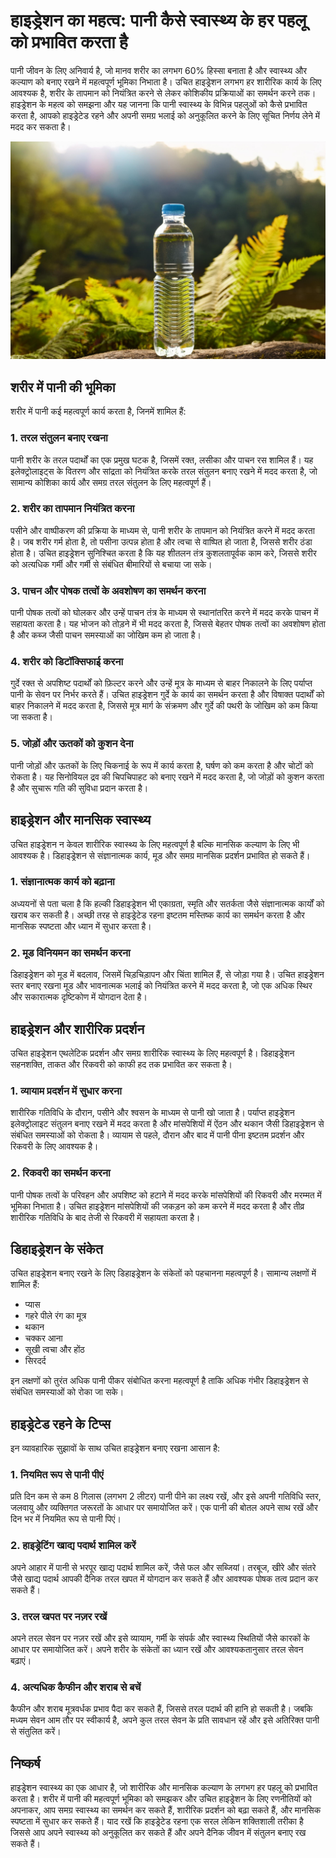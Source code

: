 # हाइड्रेशन का महत्व: पानी कैसे स्वास्थ्य के हर पहलू को प्रभावित करता है

पानी जीवन के लिए अनिवार्य है, जो मानव शरीर का लगभग 60% हिस्सा बनाता है और स्वास्थ्य और कल्याण को बनाए रखने में महत्वपूर्ण भूमिका निभाता है। उचित हाइड्रेशन लगभग हर शारीरिक कार्य के लिए आवश्यक है, शरीर के तापमान को नियंत्रित करने से लेकर कोशिकीय प्रक्रियाओं का समर्थन करने तक। हाइड्रेशन के महत्व को समझना और यह जानना कि पानी स्वास्थ्य के विभिन्न पहलुओं को कैसे प्रभावित करता है, आपको हाइड्रेटेड रहने और अपनी समग्र भलाई को अनुकूलित करने के लिए सूचित निर्णय लेने में मदद कर सकता है।

![alt text](<../Assets/Firefly water in bottle in a very natural environment peaceful and relaxed 13759.jpg>)

## शरीर में पानी की भूमिका

शरीर में पानी कई महत्वपूर्ण कार्य करता है, जिनमें शामिल हैं:

### 1. **तरल संतुलन बनाए रखना**

पानी शरीर के तरल पदार्थों का एक प्रमुख घटक है, जिसमें रक्त, लसीका और पाचन रस शामिल हैं। यह इलेक्ट्रोलाइट्स के वितरण और सांद्रता को नियंत्रित करके तरल संतुलन बनाए रखने में मदद करता है, जो सामान्य कोशिका कार्य और समग्र तरल संतुलन के लिए महत्वपूर्ण हैं।

### 2. **शरीर का तापमान नियंत्रित करना**

पसीने और वाष्पीकरण की प्रक्रिया के माध्यम से, पानी शरीर के तापमान को नियंत्रित करने में मदद करता है। जब शरीर गर्म होता है, तो पसीना उत्पन्न होता है और त्वचा से वाष्पित हो जाता है, जिससे शरीर ठंडा होता है। उचित हाइड्रेशन सुनिश्चित करता है कि यह शीतलन तंत्र कुशलतापूर्वक काम करे, जिससे शरीर को अत्यधिक गर्मी और गर्मी से संबंधित बीमारियों से बचाया जा सके।

### 3. **पाचन और पोषक तत्वों के अवशोषण का समर्थन करना**

पानी पोषक तत्वों को घोलकर और उन्हें पाचन तंत्र के माध्यम से स्थानांतरित करने में मदद करके पाचन में सहायता करता है। यह भोजन को तोड़ने में भी मदद करता है, जिससे बेहतर पोषक तत्वों का अवशोषण होता है और कब्ज जैसी पाचन समस्याओं का जोखिम कम हो जाता है।

### 4. **शरीर को डिटॉक्सिफाई करना**

गुर्दे रक्त से अपशिष्ट पदार्थों को फ़िल्टर करने और उन्हें मूत्र के माध्यम से बाहर निकालने के लिए पर्याप्त पानी के सेवन पर निर्भर करते हैं। उचित हाइड्रेशन गुर्दे के कार्य का समर्थन करता है और विषाक्त पदार्थों को बाहर निकालने में मदद करता है, जिससे मूत्र मार्ग के संक्रमण और गुर्दे की पथरी के जोखिम को कम किया जा सकता है।

### 5. **जोड़ों और ऊतकों को कुशन देना**

पानी जोड़ों और ऊतकों के लिए चिकनाई के रूप में कार्य करता है, घर्षण को कम करता है और चोटों को रोकता है। यह सिनोवियल द्रव की चिपचिपाहट को बनाए रखने में मदद करता है, जो जोड़ों को कुशन करता है और सुचारू गति की सुविधा प्रदान करता है।

## हाइड्रेशन और मानसिक स्वास्थ्य

उचित हाइड्रेशन न केवल शारीरिक स्वास्थ्य के लिए महत्वपूर्ण है बल्कि मानसिक कल्याण के लिए भी आवश्यक है। डिहाइड्रेशन से संज्ञानात्मक कार्य, मूड और समग्र मानसिक प्रदर्शन प्रभावित हो सकते हैं।

### 1. **संज्ञानात्मक कार्य को बढ़ाना**

अध्ययनों से पता चला है कि हल्की डिहाइड्रेशन भी एकाग्रता, स्मृति और सतर्कता जैसे संज्ञानात्मक कार्यों को खराब कर सकती है। अच्छी तरह से हाइड्रेटेड रहना इष्टतम मस्तिष्क कार्य का समर्थन करता है और मानसिक स्पष्टता और ध्यान में सुधार करता है।

### 2. **मूड विनियमन का समर्थन करना**

डिहाइड्रेशन को मूड में बदलाव, जिसमें चिड़चिड़ापन और चिंता शामिल हैं, से जोड़ा गया है। उचित हाइड्रेशन स्तर बनाए रखना मूड और भावनात्मक भलाई को नियंत्रित करने में मदद करता है, जो एक अधिक स्थिर और सकारात्मक दृष्टिकोण में योगदान देता है।

## हाइड्रेशन और शारीरिक प्रदर्शन

उचित हाइड्रेशन एथलेटिक प्रदर्शन और समग्र शारीरिक स्वास्थ्य के लिए महत्वपूर्ण है। डिहाइड्रेशन सहनशक्ति, ताकत और रिकवरी को काफी हद तक प्रभावित कर सकता है।

### 1. **व्यायाम प्रदर्शन में सुधार करना**

शारीरिक गतिविधि के दौरान, पसीने और श्वसन के माध्यम से पानी खो जाता है। पर्याप्त हाइड्रेशन इलेक्ट्रोलाइट संतुलन बनाए रखने में मदद करता है और मांसपेशियों में ऐंठन और थकान जैसी डिहाइड्रेशन से संबंधित समस्याओं को रोकता है। व्यायाम से पहले, दौरान और बाद में पानी पीना इष्टतम प्रदर्शन और रिकवरी के लिए आवश्यक है।

### 2. **रिकवरी का समर्थन करना**

पानी पोषक तत्वों के परिवहन और अपशिष्ट को हटाने में मदद करके मांसपेशियों की रिकवरी और मरम्मत में भूमिका निभाता है। उचित हाइड्रेशन मांसपेशियों की जकड़न को कम करने में मदद करता है और तीव्र शारीरिक गतिविधि के बाद तेजी से रिकवरी में सहायता करता है।

## डिहाइड्रेशन के संकेत

उचित हाइड्रेशन बनाए रखने के लिए डिहाइड्रेशन के संकेतों को पहचानना महत्वपूर्ण है। सामान्य लक्षणों में शामिल हैं:

- प्यास
- गहरे पीले रंग का मूत्र
- थकान
- चक्कर आना
- सूखी त्वचा और होंठ
- सिरदर्द

इन लक्षणों को तुरंत अधिक पानी पीकर संबोधित करना महत्वपूर्ण है ताकि अधिक गंभीर डिहाइड्रेशन से संबंधित समस्याओं को रोका जा सके।

## हाइड्रेटेड रहने के टिप्स

इन व्यावहारिक सुझावों के साथ उचित हाइड्रेशन बनाए रखना आसान है:

### 1. **नियमित रूप से पानी पीएं**

प्रति दिन कम से कम 8 गिलास (लगभग 2 लीटर) पानी पीने का लक्ष्य रखें, और इसे अपनी गतिविधि स्तर, जलवायु और व्यक्तिगत जरूरतों के आधार पर समायोजित करें। एक पानी की बोतल अपने साथ रखें और दिन भर में नियमित रूप से पानी पिएं।

### 2. **हाइड्रेटिंग खाद्य पदार्थ शामिल करें**

अपने आहार में पानी से भरपूर खाद्य पदार्थ शामिल करें, जैसे फल और सब्जियां। तरबूज, खीरे और संतरे जैसे खाद्य पदार्थ आपकी दैनिक तरल खपत में योगदान कर सकते हैं और आवश्यक पोषक तत्व प्रदान कर सकते हैं।

### 3. **तरल खपत पर नज़र रखें**

अपने तरल सेवन पर नज़र रखें और इसे व्यायाम, गर्मी के संपर्क और स्वास्थ्य स्थितियों जैसे कारकों के आधार पर समायोजित करें। अपने शरीर के संकेतों का ध्यान रखें और आवश्यकतानुसार तरल सेवन बढ़ाएं।

### 4. **अत्यधिक कैफीन और शराब से बचें**

कैफीन और शराब मूत्रवर्धक प्रभाव पैदा कर सकते हैं, जिससे तरल पदार्थ की हानि हो सकती है। जबकि मध्यम सेवन आम तौर पर स्वीकार्य है, अपने कुल तरल सेवन के प्रति सावधान रहें और इसे अतिरिक्त पानी से संतुलित करें।

## निष्कर्ष

हाइड्रेशन स्वास्थ्य का एक आधार है, जो शारीरिक और मानसिक कल्याण के लगभग हर पहलू को प्रभावित करता है। शरीर में पानी की महत्वपूर्ण भूमिका को समझकर और उचित हाइड्रेशन के लिए रणनीतियों को अपनाकर, आप समग्र स्वास्थ्य का समर्थन कर सकते हैं, शारीरिक प्रदर्शन को बढ़ा सकते हैं, और मानसिक स्पष्टता में सुधार कर सकते हैं। याद रखें कि हाइड्रेटेड रहना एक सरल लेकिन शक्तिशाली तरीका है जिससे आप अपने स्वास्थ्य को अनुकूलित कर सकते हैं और अपने दैनिक जीवन में संतुलन बनाए रख सकते हैं।
